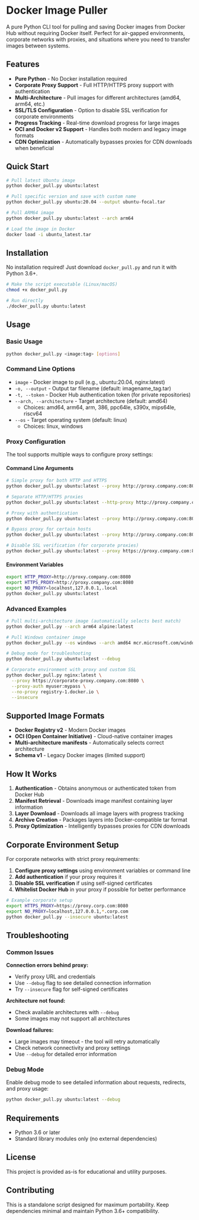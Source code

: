 # Docker Image Puller

A pure Python CLI tool for pulling and saving Docker images from Docker Hub without requiring Docker itself. Perfect for air-gapped environments, corporate networks with proxies, and situations where you need to transfer images between systems.

## Features

- **Pure Python** - No Docker installation required
- **Corporate Proxy Support** - Full HTTP/HTTPS proxy support with authentication
- **Multi-Architecture** - Pull images for different architectures (amd64, arm64, etc.)
- **SSL/TLS Configuration** - Option to disable SSL verification for corporate environments
- **Progress Tracking** - Real-time download progress for large images
- **OCI and Docker v2 Support** - Handles both modern and legacy image formats
- **CDN Optimization** - Automatically bypasses proxies for CDN downloads when beneficial

## Quick Start

```bash
# Pull latest Ubuntu image
python docker_pull.py ubuntu:latest

# Pull specific version and save with custom name
python docker_pull.py ubuntu:20.04 --output ubuntu-focal.tar

# Pull ARM64 image
python docker_pull.py ubuntu:latest --arch arm64

# Load the image in Docker
docker load -i ubuntu_latest.tar
```

## Installation

No installation required! Just download `docker_pull.py` and run it with Python 3.6+.

```bash
# Make the script executable (Linux/macOS)
chmod +x docker_pull.py

# Run directly
./docker_pull.py ubuntu:latest
```

## Usage

### Basic Usage

```bash
python docker_pull.py <image:tag> [options]
```

### Command Line Options

- `image` - Docker image to pull (e.g., ubuntu:20.04, nginx:latest)
- `-o, --output` - Output tar filename (default: imagename_tag.tar)
- `-t, --token` - Docker Hub authentication token (for private repositories)
- `--arch, --architecture` - Target architecture (default: amd64)
  - Choices: amd64, arm64, arm, 386, ppc64le, s390x, mips64le, riscv64
- `--os` - Target operating system (default: linux)
  - Choices: linux, windows

### Proxy Configuration

The tool supports multiple ways to configure proxy settings:

#### Command Line Arguments
```bash
# Simple proxy for both HTTP and HTTPS
python docker_pull.py ubuntu:latest --proxy http://proxy.company.com:8080

# Separate HTTP/HTTPS proxies
python docker_pull.py ubuntu:latest --http-proxy http://proxy.company.com:8080 --https-proxy https://proxy.company.com:8443

# Proxy with authentication
python docker_pull.py ubuntu:latest --proxy http://proxy.company.com:8080 --proxy-auth username:password

# Bypass proxy for certain hosts
python docker_pull.py ubuntu:latest --proxy http://proxy.company.com:8080 --no-proxy localhost,127.0.0.1,.local

# Disable SSL verification (for corporate proxies)
python docker_pull.py ubuntu:latest --proxy https://proxy.company.com:8080 --insecure
```

#### Environment Variables
```bash
export HTTP_PROXY=http://proxy.company.com:8080
export HTTPS_PROXY=http://proxy.company.com:8080
export NO_PROXY=localhost,127.0.0.1,.local
python docker_pull.py ubuntu:latest
```

### Advanced Examples

```bash
# Pull multi-architecture image (automatically selects best match)
python docker_pull.py --arch arm64 alpine:latest

# Pull Windows container image
python docker_pull.py --os windows --arch amd64 mcr.microsoft.com/windows/nanoserver:ltsc2022

# Debug mode for troubleshooting
python docker_pull.py ubuntu:latest --debug

# Corporate environment with proxy and custom SSL
python docker_pull.py nginx:latest \
  --proxy https://corporate-proxy.company.com:8080 \
  --proxy-auth myuser:mypass \
  --no-proxy registry-1.docker.io \
  --insecure
```

## Supported Image Formats

- **Docker Registry v2** - Modern Docker images
- **OCI (Open Container Initiative)** - Cloud-native container images  
- **Multi-architecture manifests** - Automatically selects correct architecture
- **Schema v1** - Legacy Docker images (limited support)

## How It Works

1. **Authentication** - Obtains anonymous or authenticated token from Docker Hub
2. **Manifest Retrieval** - Downloads image manifest containing layer information
3. **Layer Download** - Downloads all image layers with progress tracking
4. **Archive Creation** - Packages layers into Docker-compatible tar format
5. **Proxy Optimization** - Intelligently bypasses proxies for CDN downloads

## Corporate Environment Setup

For corporate networks with strict proxy requirements:

1. **Configure proxy settings** using environment variables or command line
2. **Add authentication** if your proxy requires it
3. **Disable SSL verification** if using self-signed certificates
4. **Whitelist Docker Hub** in your proxy if possible for better performance

```bash
# Example corporate setup
export HTTPS_PROXY=https://proxy.corp.com:8080
export NO_PROXY=localhost,127.0.0.1,*.corp.com
python docker_pull.py --insecure ubuntu:latest
```

## Troubleshooting

### Common Issues

**Connection errors behind proxy:**
- Verify proxy URL and credentials
- Use `--debug` flag to see detailed connection information
- Try `--insecure` flag for self-signed certificates

**Architecture not found:**
- Check available architectures with `--debug`
- Some images may not support all architectures

**Download failures:**
- Large images may timeout - the tool will retry automatically
- Check network connectivity and proxy settings
- Use `--debug` for detailed error information

### Debug Mode

Enable debug mode to see detailed information about requests, redirects, and proxy usage:

```bash
python docker_pull.py ubuntu:latest --debug
```

## Requirements

- Python 3.6 or later
- Standard library modules only (no external dependencies)

## License

This project is provided as-is for educational and utility purposes.

## Contributing

This is a standalone script designed for maximum portability. Keep dependencies minimal and maintain Python 3.6+ compatibility.